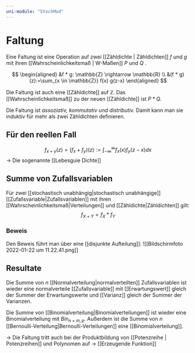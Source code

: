```yaml
---
uni-module: "StochMod"
---
```


# Faltung

Eine Faltung ist eine Operation auf zwei [[Zähldichte | Zähldichten]] $f$ und $g$ mit ihren [[Wahrscheinlichkeitsmaß | W-Maßen]] $P$ und $Q$ .

$$
\begin{aligned}
&f * g: \mathbb{Z} \rightarrow \mathbb{R} \\
&(f * g)(z):=\sum_{x \in \mathbb{Z}} f(x) g(z-x)
\end{aligned}
$$

Die Faltung ist auch eine [[Zähldichte]] auf $\mathbb{Z}$. Das [[Wahrscheinlichkeitsmaß]] zu der neuen [[Zähldichte]] ist $P*Q$.

Die Faltung ist _assoziativ, kommutativ und distributiv._ Damit kann man sie induktiv für mehr als zwei Zähldichten definieren.

## Für den reellen Fall

$$f_{x+y}(z)=\left(f_{x}+f_{y}\right)(z):=\int_{-\infty}^{\infty} f_{x}(x) f_{y}(z-x) d x$$
→ Die sogenannte [[Lebesguie Dichte]]

## Summe von Zufallsvariablen

Für zwei [[stochastisch unabhängig|stochastisch unabhängige]] [[Zufallsvariable|Zufallsvariablen]] mit ihren [[Wahrscheinlichkeitsmaß|Verteilungen]] und [[Zähldichte|Zähldichten]] gilt:
$$f_{X+Y}=f_X*f_Y$$

### Beweis

Den Beweis führt man über eine [[disjunkte Aufteilung]]:
![[Bildschirmfoto 2022-01-22 um 11.22.41.png]]

## Resultate

Die Summe von $n$ [[Normalverteilung|normalverteilten]] Zufallsvariablen ist wieder eine normalverteile [[Zufallsvariable]] mit [[Erwartungswert]] gleich der Summer der Erwartungswerte und [[Varianz]] gleich der Summer der Varianzen.

Die Summe von [[Binomialverteilung|Binomialverteilungen]] ist wieder eine Binomialverteilung mit $Bin_{n+m,p}$. Außerdem ist die Summe von $n$ [[Bernoulli-Verteilung|Bernoulli-Verteilungen]] eine [[Binomialverteilung]].

→ Die Faltung tritt auch bei der Produktbildung von [[Potenzreihe | Potenzreihen]] und Polynomen auf → [[Erzeugende Funktion]]

